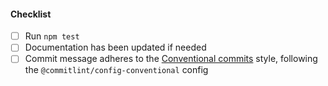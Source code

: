 <!--
Thank you for your pull request. Please provide a description above and review
the requirements below.

Bug fixes and new features should include tests.

Contributors guide: https://github.com/Fdawgs/fastify-disablecache/blob/master/CONTRIBUTING.md

-->

#### Checklist

-   [ ] Run `npm test`
-   [ ] Documentation has been updated if needed
-   [ ] Commit message adheres to the [Conventional commits](https://www.conventionalcommits.org/en/v1.0.0/) style, following the `@commitlint/config-conventional` config
